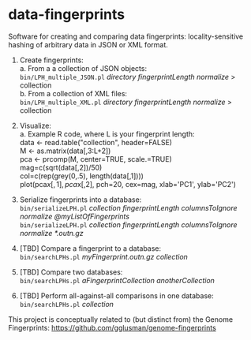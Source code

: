 # data-fingerprints
Software for creating and comparing data fingerprints: locality-sensitive hashing of arbitrary data in JSON or XML format.  

1. Create fingerprints:  
	a. From a a collection of JSON objects:  
	`bin/LPH_multiple_JSON.pl` _directory fingerprintLength normalize_ > collection  
	b. From a collection of XML files:  
	`bin/LPH_multiple_XML.pl` _directory fingerprintLength normalize_ > collection

2. Visualize:  
	a. Example R code, where L is your fingerprint length:  
		data <- read.table("collection", header=FALSE)  
		M <- as.matrix(data[,3:L+2])  
		pca <- prcomp(M, center=TRUE, scale.=TRUE)  
		mag=c(sqrt(data[,2])/50)  
		col=c(rep(grey(0,.5), length(data[,1])))  
		plot(pca$x[,1], pca$x[,2], pch=20, cex=mag, xlab='PC1', ylab='PC2')

3. Serialize fingerprints into a database:  
	`bin/serializeLPH.pl` _collection fingerprintLength columnsToIgnore normalize @myListOfFingerprints_  
	`bin/serializeLPH.pl` _collection fingerprintLength columnsToIgnore normalize *.outn.gz_

4. [TBD] Compare a fingerprint to a database:  
	`bin/searchLPHs.pl` _myFingerprint.outn.gz collection_  

5. [TBD] Compare two databases:  
	`bin/searchLPHs.pl` _aFingerprintCollection anotherCollection_

6. [TBD] Perform all-against-all comparisons in one database:  
	`bin/searchLPHs.pl` _collection_

This project is conceptually related to (but distinct from) the Genome Fingerprints: https://github.com/gglusman/genome-fingerprints

